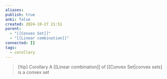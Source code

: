 ```yaml
---
aliases: 
publish: true
anki: false
created: 2024-10-27 21:51
parent:
  - "[[Convex Set]]"
  - "[[Linear combination]]"
connected: []
tags:
  - corollary
---
```


> [!tip] Corollary
A [[Linear combination]] of [[Convex Set|convex sets] is a convex set